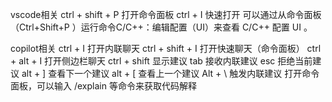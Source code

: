 vscode相关
ctrl + shift + P    打开命令面板
ctrl + I            快速打开
可以通过从命令面板（Ctrl+Shift+P ）运行命令C/C++：编辑配置（UI）来查看 C/C++ 配置 UI 。

copilot相关
ctrl + I            打开内联聊天
ctrl + shift + I    打开快速聊天（命令面板）
ctrl + alt + I      打开侧边栏聊天
ctrl + shift        显示建议
tab                 接收内联建议
esc                 拒绝当前建议
alt + ]             查看下一个建议
alt + [             查看上一个建议
Alt + \             触发内联建议
打开命令面板，可以输入 /explain 等命令来获取代码解释